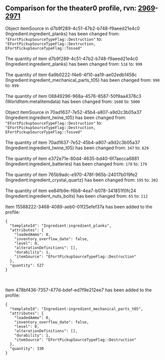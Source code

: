 ## Comparison for the theater0 profile, rvn: [2969](https://github.com/PRO100KatYT/FortniteProfileRevisions/tree/main/profiles/theater0/2969%20theater0.json)-[2971](https://github.com/PRO100KatYT/FortniteProfileRevisions/tree/main/profiles/theater0/2971%20theater0.json)

Object itemSource in d7b9f289-4c51-47b2-b748-f9aeed21e4c0 (Ingredient:ingredient_planks) has been changed from: `"EFortPickupSourceTypeFlag::Destruction"` to: `"EFortPickupSourceTypeFlag::Destruction, EFortPickupSourceTypeFlag::Tossed"`
<br><br>
The quantity of item d7b9f289-4c51-47b2-b748-f9aeed21e4c0 (Ingredient:ingredient_planks) has been changed from: `518` to: `999`
<br><br>
The quantity of item 6a9b0222-f4e6-4f10-aa19-ae02edb1458c (Ingredient:ingredient_mechanical_parts_t05) has been changed from: `990` to: `999`
<br><br>
The quantity of item 08849296-968a-4576-8587-50f9aa4378c3 (WorldItem:metalitemdata) has been changed from: `1680` to: `5000`
<br><br>
Object itemSource in 70ad1637-7e52-45b4-a807-a9d2c3b05a37 (Ingredient:ingredient_twine_t05) has been changed from: `"EFortPickupSourceTypeFlag::Destruction"` to: `"EFortPickupSourceTypeFlag::Destruction, EFortPickupSourceTypeFlag::Tossed"`
<br><br>
The quantity of item 70ad1637-7e52-45b4-a807-a9d2c3b05a37 (Ingredient:ingredient_twine_t05) has been changed from: `347` to: `629`
<br><br>
The quantity of item e372e71e-80d4-4635-bd40-6f7aecca6881 (Ingredient:ingredient_batteries) has been changed from: `170` to: `179`
<br><br>
The quantity of item 765b9adc-e970-478f-965b-24017b019fe2 (Ingredient:ingredient_crystal_quartz) has been changed from: `195` to: `202`
<br><br>
The quantity of item ee84fb9e-f6b8-4ea7-b078-341851f0fc24 (Ingredient:ingredient_nuts_bolts) has been changed from: `65` to: `112`
<br><br>
Item 15588222-3468-4089-aeb0-01f25efef37a has been added to the profile:

```
{
  "templateId": "Ingredient:ingredient_planks",
  "attributes": {
    "loadedAmmo": 0,
    "inventory_overflow_date": false,
    "level": 0,
    "alterationDefinitions": [],
    "durability": 1,
    "itemSource": "EFortPickupSourceTypeFlag::Destruction"
  },
  "quantity": 527
}
```

<br><br>
Item 478bf436-7357-477d-bdef-ed7f9e212ee7 has been added to the profile:

```
{
  "templateId": "Ingredient:ingredient_mechanical_parts_t05",
  "attributes": {
    "loadedAmmo": 0,
    "inventory_overflow_date": false,
    "level": 0,
    "alterationDefinitions": [],
    "durability": 1,
    "itemSource": "EFortPickupSourceTypeFlag::Destruction"
  },
  "quantity": 330
}
```

<br><br>
